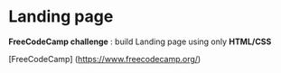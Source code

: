# Landing page

**FreeCodeCamp challenge** : build Landing page using only **HTML/CSS** 

[FreeCodeCamp] (https://www.freecodecamp.org/)
